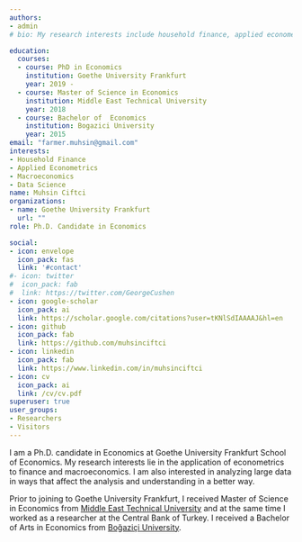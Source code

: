 ```yaml
---
authors:
- admin
# bio: My research interests include household finance, applied econometrics and data science.

education:
  courses:
  - course: PhD in Economics
    institution: Goethe University Frankfurt
    year: 2019 - 
  - course: Master of Science in Economics
    institution: Middle East Technical University
    year: 2018
  - course: Bachelor of  Economics
    institution: Bogazici University
    year: 2015
email: "farmer.muhsin@gmail.com"
interests:
- Household Finance
- Applied Econometrics
- Macroeconomics
- Data Science 
name: Muhsin Ciftci
organizations:
- name: Goethe University Frankfurt
  url: ""
role: Ph.D. Candidate in Economics

social:
- icon: envelope
  icon_pack: fas
  link: '#contact'
#- icon: twitter
#  icon_pack: fab
#  link: https://twitter.com/GeorgeCushen
- icon: google-scholar
  icon_pack: ai
  link: https://scholar.google.com/citations?user=tKNlSdIAAAAJ&hl=en
- icon: github
  icon_pack: fab
  link: https://github.com/muhsinciftci
- icon: linkedin
  icon_pack: fab
  link: https://www.linkedin.com/in/muhsinciftci
- icon: cv
  icon_pack: ai
  link: /cv/cv.pdf
superuser: true
user_groups:
- Researchers
- Visitors
---
```


I am a Ph.D. candidate in Economics at Goethe University Frankfurt School of Economics. My research interests lie in the application of econometrics to finance and macroeconomics. I am also interested in analyzing large data in ways that affect the analysis and understanding in a better way.

Prior to joining to Goethe University Frankfurt, I received Master of Science in Economics from [Middle East Technical University](https://metu.edu.tr/) and at the same time I worked as a researcher at the Central Bank of Turkey. I received a Bachelor of Arts in Economics from [Boğaziçi University](http://www.boun.edu.tr/en-US/Index). 


 


